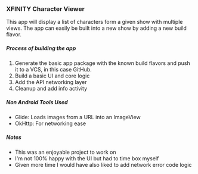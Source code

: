 ### XFINITY Character Viewer

This app will display a list of characters form a given show with multiple views. The app can easily be built into a new show by adding a new build flavor.

##### Process of building the app
1. Generate the basic app package with the known build flavors and push it to a VCS, in this case GitHub.
2. Build a basic UI and core logic
3. Add the API networking layer
4. Cleanup and add info activity

##### Non Android Tools Used
* Glide: Loads images from a URL into an ImageView
* OkHttp: For networking ease

##### Notes
* This was an enjoyable project to work on
* I'm not 100% happy with the UI but had to time box myself
* Given more time I would have also liked to add network error code logic

